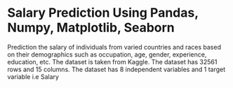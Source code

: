 # Salary Prediction Using Pandas, Numpy, Matplotlib, Seaborn

Prediction the salary of individuals from varied countries and races based on their demographics such as occupation, age, gender, experience, education, etc.
The dataset is taken from Kaggle.
The dataset has 32561 rows and 15 columns. 
The dataset has 8 independent variables and 1 target variable i.e Salary

